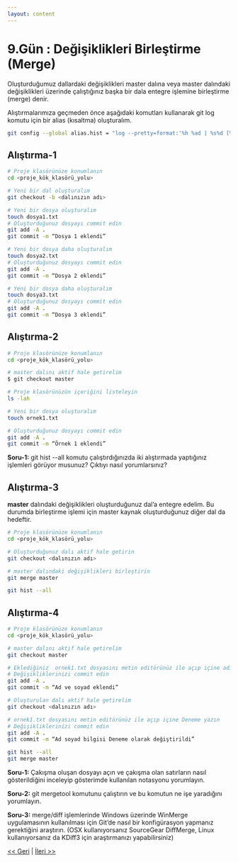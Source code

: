 ```yaml
---
layout: content
---
```


# 9.Gün : Değişiklikleri Birleştirme \(Merge\)

Oluşturduğumuz dallardaki değişiklikleri master dalına veya master dalındaki değişiklikleri üzerinde çalıştığınız başka bir dala entegre işlemine birleştirme \(merge\) denir.

Alıştırmalarımıza geçmeden önce aşağıdaki komutları kullanarak git log komutu için bir alias \(kısaltma\) oluşturalım.

```bash
git config --global alias.hist = "log --pretty=format:'%h %ad | %s%d [%an]' --graph --date=short"
```

## Alıştırma-1

```bash
# Proje klasörünüze konumlanın
cd <proje_kök_klasörü_yolu>

# Yeni bir dal oluşturalım
git checkout -b <dalınızın adı>

# Yeni bir dosya oluşturalım
touch dosya1.txt
# Oluşturduğunuz dosyayı commit edin
git add -A .
git commit -m “Dosya 1 eklendi”

# Yeni bir dosya daha oluşturalım
touch dosya2.txt
# Oluşturduğunuz dosyayı commit edin
git add -A .
git commit -m “Dosya 2 eklendi”

# Yeni bir dosya daha oluşturalım
touch dosya3.txt
# Oluşturduğunuz dosyayı commit edin
git add -A .
git commit -m “Dosya 3 eklendi”
```

## Alıştırma-2

```bash
# Proje klasörünüze konumlanın
cd <proje_kök_klasörü_yolu>

# master dalını aktif hale getirelim
$ git checkout master

# Proje klasörünüzün içeriğini listeleyin
ls -lah

# Yeni bir dosya oluşturalım
touch ornek1.txt

# Oluşturduğunuz dosyayı commit edin
git add -A .
git commit -m “Örnek 1 eklendi”
```

**Soru-1:** git hist --all komutu çalıştırdığınızda iki alıştırmada yaptığınız işlemleri görüyor musunuz? Çıktıyı nasıl yorumlarsınız?

## Alıştırma-3

**master** dalındaki değişiklikleri oluşturduğunuz dal’a entegre edelim. Bu durumda birleştirme işlemi için master kaynak oluşturduğunuz diğer dal da hedeftir.

```bash
# Proje klasörünüze konumlanın
cd <proje_kök_klasörü_yolu>

# Oluşturduğunuz dalı aktif hale getirin
git checkout <dalınızın adı>

# master dalındaki değişiklikleri birleştirin
git merge master

git hist --all
```

## Alıştırma-4

```bash
# Proje klasörünüze konumlanın
cd <proje_kök_klasörü_yolu>

# master dalını aktif hale getirelim
git checkout master

# Eklediğiniz  ornek1.txt dosyasını metin editörünüz ile açıp içine adınızı ve soyadınızı yazın
# Değişikliklerinizi commit edin
git add -A .
git commit -m “Ad ve soyad eklendi”

# Oluşturulan dalı aktif hale getirelim
git checkout <dalınızın adı>

# ornek1.txt dosyasını metin editörünüz ile açıp içine Deneme yazın
# Değişikliklerinizi commit edin
git add -A .
git commit -m “Ad soyad bilgisi Deneme olarak değiştirildi”

git hist --all
git merge master
```

**Soru-1:** Çakışma oluşan dosyayı açın ve çakışma olan satırların nasıl gösterildiğini inceleyip gösterimde kullanılan notasyonu yorumlayın.

**Soru-2:** git mergetool komutunu çalıştırın ve bu komutun ne işe yaradığını yorumlayın.

**Soru-3:** merge/diff işlemlerinde Windows üzerinde WinMerge uygulamasının kullanılması için Git’de nasıl bir konfigürasyon yapmanız gerektiğini araştırın. \(OSX kullanıyorsanız SourceGear DiffMerge, Linux kullanıyorsanız da KDiff3 için araştırmanızı yapabilirsiniz\)

[&lt;&lt; Geri](gun_08.md) \| [İleri &gt;&gt;](gun_10.md)
